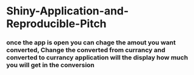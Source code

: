 # Shiny-Application-and-Reproducible-Pitch
### once the app is open you can chage the amout you want converted, Change the converted from currancy and converted to currancy application will the display how much you will get in the conversion
